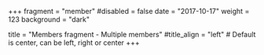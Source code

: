 +++
fragment = "member"
#disabled = false
date = "2017-10-17"
weight = 123
background = "dark"

title = "Members fragment - Multiple members"
#title_align = "left" # Default is center, can be left, right or center
+++
